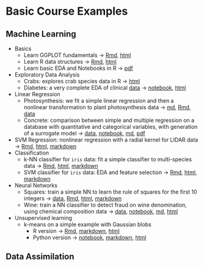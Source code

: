 # Basic Course Examples

## Machine Learning

- Basics
   - Learn GGPLOT fundamentals $\rightarrow$ [Rmd](02Examples/learn/learn_GGPLOT.Rmd), [html](02Examples/learn/learn_GGPLOT.html)
   - Learn R data structures $\rightarrow$ [Rmd](02Examples/learn/R-data-struct.Rmd), [html](02Examples/learn/R-data-struct.html)
   - Learn basic EDA and Notebooks in R $\rightarrow$ [pdf](02Examples/learn/learn_NB_EDA.pdf)
- Exploratory Data Analysis
   - Crabs: explores crab species data in R $\rightarrow$ [html](02Examples/EDA_crabs/EDA_crabs.html)
   - Diabetes: a very complete EDA of clinical [data](02Examples/EDA_diabetes/pima-indians-diabetes.csv) $\rightarrow$  [notebook](02Examples/EDA_diabetes/pima-indians-diabetes-EDA.ipynb), [html](02Examples/EDA_diabetes/pima-indians-diabetes-EDA.html)
 - Linear Regression
   - Photosynthesis: we fit a simple linear regression and then a nonlinear transformation to plant photosynthesis data $\rightarrow$ [md](l02Examples/in_reg_photo/lin_reg_photo.md), [Rmd](02Examples/lin_reg_photo/lin_reg_photo.Rmd), [data](02Examples/lin_reg_photo/photo.csv)
   - Concrete: comparison between simple and multiple regression on a database with quantitative and categorical variables, with generation of a surrogate model $\rightarrow$  [data](02Examples/mlreg_concrete/ConcreteStrenght.csv), [notebook](02Examples/mlreg_concrete/mlreg_concrete.ipynb), [md](02Examples/mlreg_concrete/mlreg_concrete.md), [pdf](02Examples/mlreg_concrete/mlreg_concrete.pdf)
 - SVM Regression: nonlinear regression with a radial kernel for LIDAR data $\rightarrow$  [Rmd](02Examples/svm_reg/svm_reg.Rmd), [html](02Examples/svm_regsvm_reg.html), [markdown](02Examples/svm_regsvm_reg.md)
 - Classification
    - k-NN classifier for `iris` data: fit a simple classifier to multi-species data  $\rightarrow$  [Rmd](02Examples/k_nn_iris/k_nn_iris_md.Rmd), [html](02Examples/k_nn_iris/k_nn_iris.html), [markdown](02Examples/k_nn_iris/k_nn_iris_md.md)
	- SVM classifier for  `iris` data: EDA and feature selection $\rightarrow$ [Rmd](02Examples/svm_iris/svm_iris.Rmd), [html](02Examples/svm_iris/svm_iris.html), [markdown](02Examples/svm_iris/svm_iris.md)
- Neural Networks
   - Squares: train a simple NN to learn the rule of squares for the first 10 integers $\rightarrow$ [data](02Examples/nnet_squares/squares.csv), [Rmd](02Examples/nnet_squares/nnet_squares.Rmd), [html](02Examples/nnet_squares/nnet_squares.html), [markdown](02Examples/nnet_squares/nnet_squares.md)
   - Wine: train a NN classifier to detect fraud on wine denomination, using chemical composition data $\rightarrow$  [data](02Examples/nnet_MLP_wine/wine_data.csv), [notebook](02Examples/nnet_MLP_wine/nnet_MLP_wine.ipynb), [md](02Examples/nnet_MLP_wine/nnet_MLP_wine.md), [html](02Examples/nnet_MLP_wine/nnet_MLP_wine.html)
- Unsupervised learning
   - k-means on a simple example with Gaussian blobs  
        - R version $\rightarrow$ [Rmd](02Examples/k_means/k_means_simple.Rmd), [markdown](02Examples/k_means/k_means_simple.md), [html](02Examples/k_means/k_means_simple.html)
		- Python version $\rightarrow$ [notebook](02Examples/k_means/k_means_skl.ipynb), [markdown](02Examples/k_means/k_means_skl/k_means_skl.md), [html](02Examples/k_means/k_means_skl.html)





## Data Assimilation